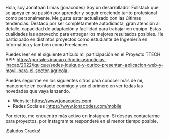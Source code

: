 Hola, soy Jonathan Limas (jonacodes)
Soy un desarrollador Fullstack que se apoya en su pasión por aprender y seguir creciendo tanto profesional como personalmente.
Me gusta estar actualizado con las últimas tendencias. 
Destaco por ser completamente autodidacta, gran atención al detalle, capacidad de adaptación y facilidad para trabajar en equipo.
Estas cualidades las aprovecho para entregar los mejores resultados posibles.
He participado en distintos proyectos como estudiante de Ingeniería en Informática y también como Freelancer.

Puedes leer en el siguiente artículo mi participación en el Proyecto TTECH APP: 
https://portales.inacap.cl/noticias/noticias-inacap/2022/iquique/sedes-iquique-y-curico-presentan-aplicacion-web-y-movil-para-el-sector-agricola-

Puedes seguirme en los siguientes sitios para conocer más de mí, mantenerte en contacto conmigo y ser el primero en ver todas las novedades que vaya lanzando.
- Website: https://www.jonacodes.com
- Redes Sociales :https://www.jonacodes.com/mobile

Por cierto, me encuentro más activo en Instagram. Si deseas contactarme para proyectos, por Instagram te responderé en el menor tiempo posible.

¡Saludos Cracks!
